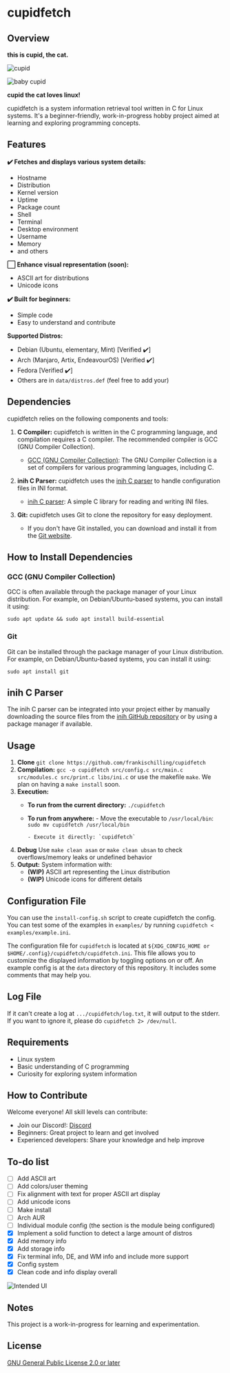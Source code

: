 # cupidfetch

## Overview

**this is cupid, the cat.**

![cupid](images/cupid.png)


![baby cupid](images/smol.png)

**cupid the cat loves linux!**

cupidfetch is a system information retrieval tool written in C for Linux systems. It's a beginner-friendly, work-in-progress hobby project aimed at learning and exploring programming concepts.

## Features

**✔️ Fetches and displays various system details:**

* Hostname
* Distribution
* Kernel version
* Uptime
* Package count
* Shell
* Terminal
* Desktop environment
* Username
* Memory
* and others

**⬜ Enhance visual representation (soon):**

* ASCII art for distributions
* Unicode icons

**✔️ Built for beginners:**

* Simple code
* Easy to understand and contribute

**Supported Distros:**
* Debian (Ubuntu, elementary, Mint) [Verified ✔️]
* Arch (Manjaro, Artix, EndeavourOS) [Verified ✔️]
* Fedora [Verified ✔️]
* Others are in `data/distros.def` (feel free to add your)

## Dependencies

cupidfetch relies on the following components and tools:

1. **C Compiler:** cupidfetch is written in the C programming language, and compilation requires a C compiler. The recommended compiler is GCC (GNU Compiler Collection).

   - [GCC (GNU Compiler Collection)](https://gcc.gnu.org/): The GNU Compiler Collection is a set of compilers for various programming languages, including C.

2. **inih C Parser:** cupidfetch uses the [inih C parser](https://github.com/benhoyt/inih) to handle configuration files in INI format.

   - [inih C parser](https://github.com/benhoyt/inih): A simple C library for reading and writing INI files.
     
3. **Git:** cupidfetch uses Git to clone the repository for easy deployment.
   
   - If you don't have Git installed, you can download and install it from the [Git website](https://git-scm.com).

## How to Install Dependencies

### GCC (GNU Compiler Collection)

GCC is often available through the package manager of your Linux distribution. For example, on Debian/Ubuntu-based systems, you can install it using:

```
sudo apt update && sudo apt install build-essential
```

### Git

Git can be installed through the package manager of your Linux distribution. For example, on Debian/Ubuntu-based systems, you can install it using:

```
sudo apt install git 
```

## inih C Parser

The inih C parser can be integrated into your project either by manually downloading the source files from the [inih GitHub repository](https://github.com/benhoyt/inih) or by using a package manager if available.

## Usage
1. **Clone** `git clone https://github.com/frankischilling/cupidfetch`
2. **Compilation:** `gcc -o cupidfetch src/config.c src/main.c src/modules.c src/print.c libs/ini.c` or use the makefile `make`. We plan on having a `make install` soon. 
3. **Execution:**
   - **To run from the current directory:** `./cupidfetch`
   - **To run from anywhere:**
         - Move the executable to `/usr/local/bin`: `sudo mv cupidfetch /usr/local/bin`
     
         - Execute it directly: `cupidfetch`
4. **Debug** Use `make clean asan` or `make clean ubsan` to check overflows/memory leaks or undefined behavior
5. **Output:** System information with:
    * **(WIP)** ASCII art representing the Linux distribution
    * **(WIP)** Unicode icons for different details

## Configuration File

You can use the `install-config.sh` script to create cupidfetch the config. You can test some of the examples in `examples/` by running `cupidfetch < examples/example.ini`.

The configuration file for `cupidfetch` is located at `${XDG_CONFIG_HOME or $HOME/.config}/cupidfetch/cupidfetch.ini`. This file allows you to customize the displayed information by toggling options on or off. An example config is at the `data` directory of this repository. It includes some comments that may help you.

## Log File

If it can't create a log at `.../cupidfetch/log.txt`, it will output to the stderr. If you want to ignore it, please do `cupidfetch 2> /dev/null`.

## Requirements

* Linux system
* Basic understanding of C programming
* Curiosity for exploring system information

## How to Contribute

Welcome everyone! All skill levels can contribute:

* Join our Discord!: [Discord](https://discord.gg/698GBkg2KR)
* Beginners: Great project to learn and get involved
* Experienced developers: Share your knowledge and help improve

## To-do list

- [ ] Add ASCII art
- [ ] Add colors/user theming
- [ ] Fix alignment with text for proper ASCII art display
- [ ] Add unicode icons
- [ ] Make install
- [ ] Arch AUR
- [ ] Individual module config (the section is the module being configured)
- [X] Implement a solid function to detect a large amount of distros
- [X] Add memory info
- [X] Add storage info
- [X] Fix terminal info, DE, and WM info and include more support
- [X] Config system
- [X] Clean code and info display overall

![Intended UI](images/ui.png)

## Notes

This project is a work-in-progress for learning and experimentation.

## License

[GNU General Public License 2.0 or later](https://www.gnu.org/licenses/old-licenses/gpl-2.0-standalone.html)


